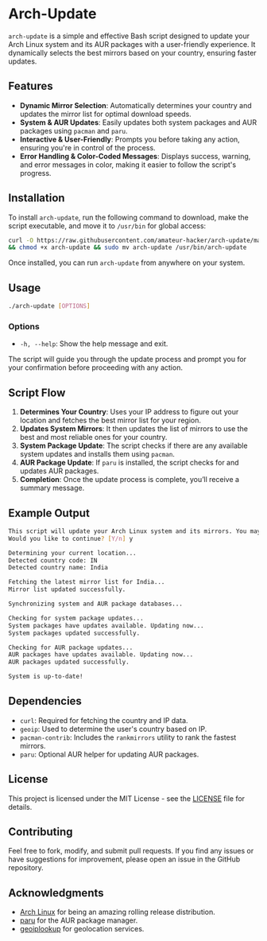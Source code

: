 # Arch-Update

`arch-update` is a simple and effective Bash script designed to update your Arch Linux system and its AUR packages with a user-friendly experience. It dynamically selects the best mirrors based on your country, ensuring faster updates.

## Features

- **Dynamic Mirror Selection**: Automatically determines your country and updates the mirror list for optimal download speeds.
- **System & AUR Updates**: Easily updates both system packages and AUR packages using `pacman` and `paru`.
- **Interactive & User-Friendly**: Prompts you before taking any action, ensuring you're in control of the process.
- **Error Handling & Color-Coded Messages**: Displays success, warning, and error messages in color, making it easier to follow the script's progress.

## Installation

To install `arch-update`, run the following command to download, make the script executable, and move it to `/usr/bin` for global access:

```bash
curl -O https://raw.githubusercontent.com/amateur-hacker/arch-update/main/arch-update\
&& chmod +x arch-update && sudo mv arch-update /usr/bin/arch-update
```

Once installed, you can run `arch-update` from anywhere on your system.

## Usage

```bash
./arch-update [OPTIONS]
```

### Options

- `-h, --help`: Show the help message and exit.

The script will guide you through the update process and prompt you for your confirmation before proceeding with any action.

## Script Flow

1. **Determines Your Country**: Uses your IP address to figure out your location and fetches the best mirror list for your region.
2. **Updates System Mirrors**: It then updates the list of mirrors to use the best and most reliable ones for your country.
3. **System Package Update**: The script checks if there are any available system updates and installs them using `pacman`.
4. **AUR Package Update**: If `paru` is installed, the script checks for and updates AUR packages.
5. **Completion**: Once the update process is complete, you’ll receive a summary message.

## Example Output

```bash
This script will update your Arch Linux system and its mirrors. You may need to enter your password for sudo operations.
Would you like to continue? [Y/n] y

Determining your current location...
Detected country code: IN
Detected country name: India

Fetching the latest mirror list for India...
Mirror list updated successfully.

Synchronizing system and AUR package databases...

Checking for system package updates...
System packages have updates available. Updating now...
System packages updated successfully.

Checking for AUR package updates...
AUR packages have updates available. Updating now...
AUR packages updated successfully.

System is up-to-date!
```

## Dependencies

- `curl`: Required for fetching the country and IP data.
- `geoip`: Used to determine the user's country based on IP.
- `pacman-contrib`: Includes the `rankmirrors` utility to rank the fastest mirrors.
- `paru`: Optional AUR helper for updating AUR packages.

## License

This project is licensed under the MIT License - see the [LICENSE](LICENSE) file for details.

## Contributing

Feel free to fork, modify, and submit pull requests. If you find any issues or have suggestions for improvement, please open an issue in the GitHub repository.

## Acknowledgments

- [Arch Linux](https://archlinux.org) for being an amazing rolling release distribution.
- [paru](https://github.com/Morganamilo/paru) for the AUR package manager.
- [geoiplookup](https://github.com/maxmind/geoip-api-c) for geolocation services.
